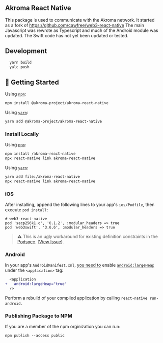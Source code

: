 ## Akroma React Native

This package is used to communicate with the Akroma network. It started as a fork of https://github.com/cawfree/web3-react-native
The main Javascript was rewrote as Typescript and much of the Android module was updated. The Swift code has not yet been updated or tested.


## Development

```bash
  yarn build
  yalc push
```
## 🚀 Getting Started

Using [`npm`]():

```bash
npm install @akroma-project/akroma-react-native
```

Using [`yarn`]():

```bash
yarn add @akroma-project/akroma-react-native
```
### Install Locally
Using [`npm`]():

```bash
npm install /akroma-react-native
npx react-native link akroma-react-native
```

Using [`yarn`]():

```bash
yarn add file:/akroma-react-native
npx react-native link akroma-react-native
```

### iOS
After installing, append the following lines to your app's `ios/Podfile`, then execute `pod install`:

```
# web3-react-native
pod 'secp256k1.c', '0.1.2', :modular_headers => true
pod 'web3swift', '3.0.6', :modular_headers => true
```

> ⚠️ This is an ugly workaround for existing definition constraints in the  [Podspec](https://github.com/cawfree/web3-react-native/blob/63664f366c436aed73083b6b0a5cbf0b7374bfd3/web3-react-native.podspec#L26). ([View Issue](https://github.com/cawfree/web3-react-native/issues/1)).

### Android
In your app's `AndroidManifest.xml`, [you need to](https://github.com/web3j/web3j/issues/915) enable [`android:largeHeap`](https://developer.android.com/guide/topics/manifest/application-element) under the `<application>` tag:

```diff
  <application
+   android:largeHeap="true"
  />
```

Perform a rebuild of your compiled application by calling `react-native run-android`.

### Publishing Package to NPM

If you are a member of the npm orginization you can run:

`npm publish --access public`